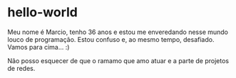 # hello-world

Meu nome é Marcio, tenho 36 anos e estou me enveredando nesse mundo louco de programação. Estou confuso e, ao mesmo tempo, desafiado. Vamos para cima... :)

Não posso esquecer de que o ramamo que amo atuar e a parte de projetos de redes.

